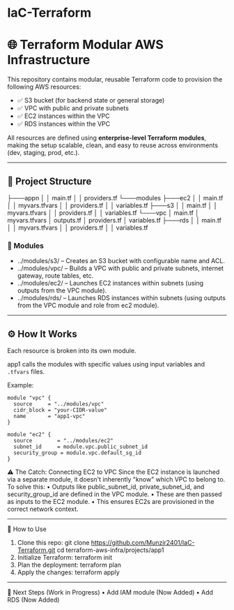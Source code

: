 # IaC-Terraform

# 🌐 Terraform Modular AWS Infrastructure

This repository contains modular, reusable Terraform code to provision the following AWS resources:

- ✅ S3 bucket (for backend state or general storage)
- ✅ VPC with public and private subnets
- ✅ EC2 instances within the VPC
- ✅ RDS instances within the VPC

All resources are defined using **enterprise-level Terraform modules**, making the setup scalable, clean, and easy to reuse across environments (dev, staging, prod, etc.).

---

## 📁 Project Structure

├───appn
│   │   main.tf
│   │   providers.tf
└───modules
    ├───ec2
    │   │   main.tf
    │   │   myvars.tfvars
    │   │   providers.tf
    │   │   variables.tf
    ├───s3
    │   │   main.tf
    │   │   myvars.tfvars
    │   │   providers.tf
    │   │   variables.tf
    └───vpc
        │   main.tf
        │   myvars.tfvars
        │   outputs.tf
        │   providers.tf
        │   variables.tf
    ├───rds
    │   │   main.tf
    │   │   myvars.tfvars
    │   │   providers.tf
    │   │   variables.tf
            

### 🔧 Modules

- ../modules/s3/ – Creates an S3 bucket with configurable name and ACL.
- ../modules/vpc/ – Builds a VPC with public and private subnets, internet gateway, route tables, etc.
- ../modules/ec2/ – Launches EC2 instances within subnets (using outputs from the VPC module).
- ../modules/rds/ – Launches RDS instances within subnets (using outputs from the VPC module and role from ec2 module).

---

## ⚙️ How It Works

Each resource is broken into its own module.

 app1 calls the modules with specific values using input variables and `.tfvars` files.

Example:  
```
module "vpc" {
  source     = "../modules/vpc"
  cidr_block = "your-CIDR-value"
  name       = "app1-vpc"
}

module "ec2" {
  source        = "../modules/ec2"
  subnet_id     = module.vpc.public_subnet_id
  security_group = module.vpc.default_sg_id
}
```
⚠️ The Catch: Connecting EC2 to VPC
Since the EC2 instance is launched via a separate module, it doesn't inherently "know" which VPC to belong to.
To solve this:
•	Outputs like public_subnet_id, private_subnet_id, and security_group_id are defined in the VPC module.
•	These are then passed as inputs to the EC2 module.
•	This ensures EC2s are provisioned in the correct network context.
________________________________________
🧪 How to Use
1.	Clone this repo:
git clone https://github.com/Munzir2401/IaC-Terraform.git
cd terraform-aws-infra/projects/app1
2.	Initialize Terraform:
terraform init
3.	Plan the deployment:
terraform plan
4.	Apply the changes:
terraform apply
________________________________________

📌 Next Steps (Work in Progress)
•	Add IAM module (Now Added)
•	Add RDS (Now Added)


